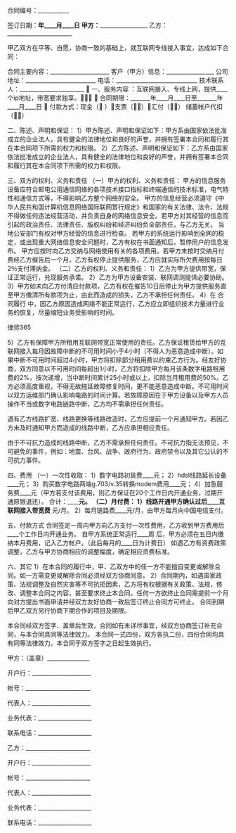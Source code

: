 
 
 

  合同编号：___________
 



签订日期：______年____月____日
甲方：_______________________
乙方：_______________________


甲乙双方在平等、自愿，协商一致的基础上，就互联网专线接入事宜，达成如下合同：


合同主要内容：_____________________
客户（甲方）信息：_________________
公司地址：_________________________
电话：_____________________________
技术联系人：_______________________

一、服务内容 ：互联网接入、专线上网，提供____个ip地址，带宽要求独享。 
合同期限：_______年____月____日至_______年____月____日 
付款方式：现金（ ）支票（）汇付（）  储蓄帐户代扣（）


二、陈述、声明和保证：
1）甲方陈述、声明和保证如下：甲方系由国家依法批准成立的企业法人，具有健全的法律地位和良好的声誉，并拥有签署本合同和履行其在本合同项下所需的权力和权限。
2）乙方陈述、声明和保证如下：乙方系由国家依法批准成立的企业法人，具有健全的法律地位和良好的声誉，并拥有签署本合同和履行其在本合同项下所需的权力和权限。


三、双方的权利、义务和责任
（一）甲方的权利、义务和责任：
甲方的信息服务设备应符合邮电公用通信网络的各项技术接口指标和终端通信的技术标准，电气特性和通信方式等，不得影响乙方整个网络的安全。
甲方的信息经营必须遵守《中华人民共和国计算机信息网络国际联网暂行规定》和国家的有关法律、法令、法规不得做任何违法经营活动，并负责自身的网络信息安全。若甲方对其经营的信息而引起的政治责任、法律责任、版权纠纷和经济纠纷负全部责任，与乙方无关。
当地公安部门有权对甲方经营的信息进行检查。
若甲方的系统运行影响到全网的稳定，或出现重大网络信息安全问题时，乙方有权在书面通知后，暂停用户的信息发布。
甲方应按时向乙方交纳与网络使用有关的各项费用。若甲方未按时交纳月付费经乙方催告后一个月，乙方有权停止提供服务，乙方应就实际所欠费用按每日2％支付滞纳金。
（二）乙方的权利、义务和责任：
1）乙方为甲方提供带宽，保证正常运行，兑现服务承诺。
2）乙方为甲方设备安装、联网调测提供必要协助。
3）甲方如未向乙方付清应付款项，乙方有权在催告10日后停止为甲方提供服务直至甲方缴清所有款项为止，由此而造成的损失，乙方不承担任何责任。
4）在
合同履行
中，因乙方原因造成网络不能正常运行，乙方应立即组织技术力量进行业务的恢复，尽量缩短业务受影响的时间。




 
律师365






5）乙方有保障甲方所租用互联网带宽正常使用的责任。乙方保证租赁给甲方的互联网接入每月因故障中断的不可用时间小于4小时（不得人为恶意造成中断）。如果中断不可用时间超过4小时，甲方将扣除部分租用费以约束乙方行为。经友好协商，双方同意以不可用时间每超出1小时，乙方将扣除甲方每月该条数字电路租用费的2%，按次递增，当中断时间累计25小时或以上，扣除当月租用费的50%。乙方必须高度重视，不得无故拖延故障修复时间，更不能恶意造成中断。不可用时间以双方运维部门确认影响电路的时间计算。若故障原因在于甲方设备以及甲方人员操作不当或数字电路链路中断，乙方均不需承担任何责任。

遇有乙方线路扩宽、线路更换等线路改造时，乙方应提前一个月通知甲方。若因乙方未及时通知甲方而造成的线路中断，乙方应承担相应责任。

由于不可抗力造成的线路中断，乙方不需承担任何责任。不可抗力指无法预见，不可避免的事件，例如：地震、台风、战争、政府行为、政府禁令以及其它公认的不可抗力事件。




四、费用
（一）一次性收取：
1）数字电路初装费____元；
2）hdsl线路延长设备____元；
3）购买数字电路两端g.703/v.35转换modem费用____元；
4）加急服务费____元（甲方若支付该费用，则乙方保证在20个工作日内开通业务，过期开通原银退还）。
合计：________元。
（二）月付费：
1）线路开通甲方确认过后____互联网接入带宽费____ 元/月。
2）每月链路费____元/月，由甲方每月向中国电信支付。


五、付款方式
合同签定一周内甲方向乙方支付一次性费用，乙方收到甲方费用后____个工作日内开通业务。
自甲方系统正常运行____周 后，甲方必须在五日内缴纳本月费用，记入乙方帐户。（此后每月的____日为计费日）
如遇乙方有资费政策调整，乙方与甲方协商相应的调整幅度，确定相应资费标准。


六、其它
1）在本合同的履行中，甲、乙双方中的任一方不能擅自变更或解除合同。如一方需变更或解除合同必须经双方协商同意。
2）合同期内，如遇国家政策、法规调整及自然灾害等不可抗拒因素，乙方将有权根据有关政策、法规，修改、调整本合同之内容，甚至要求终止本合同。任何一方欲终止合同需提前一个月向对方提出书面申请并经双方友好协商一致后签订终止合同方可终止。
合同到期后甲乙双方另行协商下期合作的项目及期限。


本合同经双方签字、盖章后生效，合同如有未详尽事宜，经双方协商签订补充合同，与本合同具同等法律效力。
本合同一式四份，双方各执二份，四份合同均具有同等法律效力。本合同于双方签字之日起生效执行。


 



 甲方：（盖章）_______________
 
开户行：_____________________
 
帐号：_______________________
 
代表人：_____________________
 
业务代表：___________________
 
联系电话：___________________
 


 

  乙方：_______________________
  
开户行：_____________________
  
帐号：_______________________
  
代表人：_____________________
  
业务代表：___________________
  
联系电话：___________________
  

 
  

 
  
 
   
 
   
 
    


    
 

    


    


    
 
 
   
 
  
 
 


